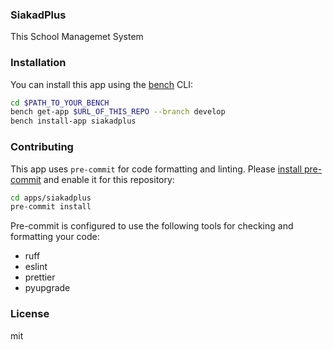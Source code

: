 ### SiakadPlus

This School Managemet System

### Installation

You can install this app using the [bench](https://github.com/frappe/bench) CLI:

```bash
cd $PATH_TO_YOUR_BENCH
bench get-app $URL_OF_THIS_REPO --branch develop
bench install-app siakadplus
```

### Contributing

This app uses `pre-commit` for code formatting and linting. Please [install pre-commit](https://pre-commit.com/#installation) and enable it for this repository:

```bash
cd apps/siakadplus
pre-commit install
```

Pre-commit is configured to use the following tools for checking and formatting your code:

- ruff
- eslint
- prettier
- pyupgrade

### License

mit
